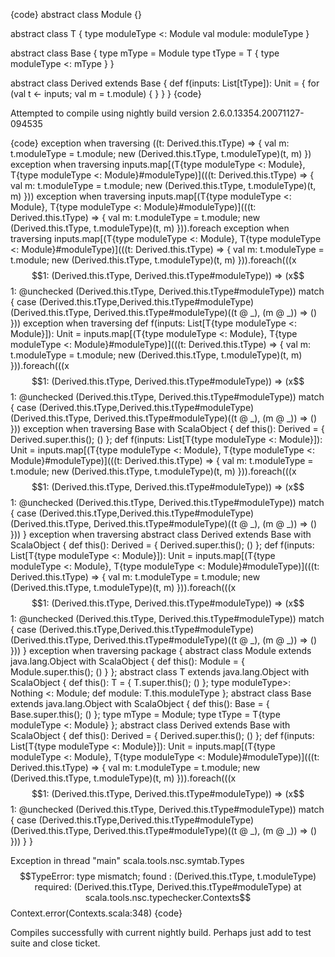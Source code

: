 {code}
abstract class Module {}

abstract class T {
  type moduleType <: Module
  val module: moduleType
}

abstract class Base {
  type mType = Module
  type tType = T { type moduleType <: mType }
}

abstract class Derived extends Base {
  def f(inputs: List[tType]): Unit = {
    for (val t <- inputs;
         val m = t.module) {
    }
  }
}
{code}

Attempted to compile using nightly build version 2.6.0.13354.20071127-094535

{code}
exception when traversing ((t: Derived.this.tType) => {
  val m: t.moduleType = t.module;
  new (Derived.this.tType, t.moduleType)(t, m)
})
exception when traversing inputs.map[(T{type moduleType <: Module}, T{type moduleType <: Module}#moduleType)](((t: Derived.this.tType) => {
  val m: t.moduleType = t.module;
  new (Derived.this.tType, t.moduleType)(t, m)
}))
exception when traversing inputs.map[(T{type moduleType <: Module}, T{type moduleType <: Module}#moduleType)](((t: Derived.this.tType) => {
  val m: t.moduleType = t.module;
  new (Derived.this.tType, t.moduleType)(t, m)
})).foreach
exception when traversing inputs.map[(T{type moduleType <: Module}, T{type moduleType <: Module}#moduleType)](((t: Derived.this.tType) => {
  val m: t.moduleType = t.module;
  new (Derived.this.tType, t.moduleType)(t, m)
})).foreach(((x$$1: (Derived.this.tType, Derived.this.tType#moduleType)) => (x$$1: @unchecked (Derived.this.tType, Derived.this.tType#moduleType)) match {
  case (Derived.this.tType,Derived.this.tType#moduleType)(Derived.this.tType, Derived.this.tType#moduleType)((t @ _), (m @ _)) => ()
}))
exception when traversing def f(inputs: List[T{type moduleType <: Module}]): Unit = inputs.map[(T{type moduleType <: Module}, T{type moduleType <: Module}#moduleType)](((t: Derived.this.tType) => {
  val m: t.moduleType = t.module;
  new (Derived.this.tType, t.moduleType)(t, m)
})).foreach(((x$$1: (Derived.this.tType, Derived.this.tType#moduleType)) => (x$$1: @unchecked (Derived.this.tType, Derived.this.tType#moduleType)) match {
  case (Derived.this.tType,Derived.this.tType#moduleType)(Derived.this.tType, Derived.this.tType#moduleType)((t @ _), (m @ _)) => ()
}))
exception when traversing Base with ScalaObject {
  def this(): Derived = {
    Derived.super.this();
    ()
  };
  def f(inputs: List[T{type moduleType <: Module}]): Unit = inputs.map[(T{type moduleType <: Module}, T{type moduleType <: Module}#moduleType)](((t: Derived.this.tType) => {
    val m: t.moduleType = t.module;
    new (Derived.this.tType, t.moduleType)(t, m)
  })).foreach(((x$$1: (Derived.this.tType, Derived.this.tType#moduleType)) => (x$$1: @unchecked (Derived.this.tType, Derived.this.tType#moduleType)) match {
    case (Derived.this.tType,Derived.this.tType#moduleType)(Derived.this.tType, Derived.this.tType#moduleType)((t @ _), (m @ _)) => ()
  }))
}
exception when traversing abstract class Derived extends Base with ScalaObject {
  def this(): Derived = {
    Derived.super.this();
    ()
  };
  def f(inputs: List[T{type moduleType <: Module}]): Unit = inputs.map[(T{type moduleType <: Module}, T{type moduleType <: Module}#moduleType)](((t: Derived.this.tType) => {
    val m: t.moduleType = t.module;
    new (Derived.this.tType, t.moduleType)(t, m)
  })).foreach(((x$$1: (Derived.this.tType, Derived.this.tType#moduleType)) => (x$$1: @unchecked (Derived.this.tType, Derived.this.tType#moduleType)) match {
    case (Derived.this.tType,Derived.this.tType#moduleType)(Derived.this.tType, Derived.this.tType#moduleType)((t @ _), (m @ _)) => ()
  }))
}
exception when traversing package <empty> {
  abstract class Module extends java.lang.Object with ScalaObject {
    def this(): Module = {
      Module.super.this();
      ()
    }
  };
  abstract class T extends java.lang.Object with ScalaObject {
    def this(): T = {
      T.super.this();
      ()
    };
    type moduleType>: Nothing <: Module;
    <stable> <accessor> def module: T.this.moduleType
  };
  abstract class Base extends java.lang.Object with ScalaObject {
    def this(): Base = {
      Base.super.this();
      ()
    };
    type mType = Module;
    type tType = T{type moduleType <: Module}
  };
  abstract class Derived extends Base with ScalaObject {
    def this(): Derived = {
      Derived.super.this();
      ()
    };
    def f(inputs: List[T{type moduleType <: Module}]): Unit = inputs.map[(T{type moduleType <: Module}, T{type moduleType <: Module}#moduleType)](((t: Derived.this.tType) => {
      val m: t.moduleType = t.module;
      new (Derived.this.tType, t.moduleType)(t, m)
    })).foreach(((x$$1: (Derived.this.tType, Derived.this.tType#moduleType)) => (x$$1: @unchecked (Derived.this.tType, Derived.this.tType#moduleType)) match {
      case (Derived.this.tType,Derived.this.tType#moduleType)(Derived.this.tType, Derived.this.tType#moduleType)((t @ _), (m @ _)) => ()
    }))
  }
}

Exception in thread "main" scala.tools.nsc.symtab.Types$$TypeError: type mismatch;
 found   : (Derived.this.tType, t.moduleType)
 required: (Derived.this.tType, Derived.this.tType#moduleType)
        at scala.tools.nsc.typechecker.Contexts$$Context.error(Contexts.scala:348)
{code}

Compiles successfully with current nightly build.
Perhaps just add to test suite and close ticket.
